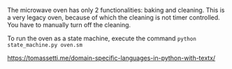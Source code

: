 The microwave oven has only 2 functionalities: baking and cleaning. This is a very legacy oven, because of which the cleaning is not timer controlled. You have to manually turn off the cleaning.

To run the oven as a state machine, execute the command `python state_machine.py oven.sm`


https://tomassetti.me/domain-specific-languages-in-python-with-textx/